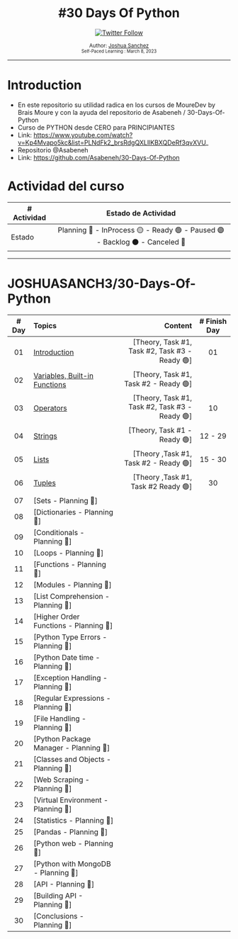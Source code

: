 <div align="center">
  <h1> #30 Days Of Python</h1>
  <a class="header-badge" target="_blank" href="https://twitter.com/joshuasanch3">
  <img alt="Twitter Follow" src="https://img.shields.io/twitter/follow/JOSHUASANCH3?style=social">
  </a>

<sub>Author:
<a href="https://twitter.com/joshuasanch3" target="_blank">Joshua Sanchez</a><br>
<small> Self-Paced Learning : March 8, 2023</small>
</sub>

</div>

---

# Introduction

- En este repositorio su utilidad radica en los cursos de MoureDev by Brais Moure y con la ayuda del repositorio de Asabeneh / 30-Days-Of-Python
- Curso de PYTHON desde CERO para PRINCIPIANTES
- Link: https://www.youtube.com/watch?v=Kp4Mvapo5kc&list=PLNdFk2_brsRdgQXLIlKBXQDeRf3qvXVU_
- Repositorio @Asabeneh
- Link: https://github.com/Asabeneh/30-Days-Of-Python

# Actividad del curso

|# Actividad | Estado de Actividad                                                           |
|------------|:-----------------------------------------------------------------------------:|
| Estado     |Planning 🔵 - InProcess 🟡 - Ready 🟢 - Paused 🟣 - Backlog ⚫ - Canceled 🔴|

---

# JOSHUASANCH3/30-Days-Of-Python

|# Day   | Topics                                                   | Content                                                  |# Finish Day |
|:------:|:---------------------------------------------------------|---------------------------------------------------------:|:-----------:|
|   01   |  [Introduction](./01_Introduccion/01_helloWorld.py)|[Theory, Task #1, Task #2, Task #3 - Ready 🟢]|   01   |
|   02   |  [Variables, Built-in Functions](./02_variables_built-in_functions/02_variables_and_functions.py)|[Theory, Task #1, Task #2 - Ready 🟢]||   05   |
|   03   |  [Operators](./03_operadores/03_operadores.py)|[Theory, Task #1, Task #2, Task #3 - Ready 🟢]|   10   |
|   04   |  [Strings](./04_strings/04_strings.py)|[Theory, Task #1 - Ready 🟢]|   12 - 29   |
|   05   |  [Lists](./05_list/05_list.py)|[Theory ,Task #1, Task #2 - Ready 🟢]|   15 - 30   |
|   06   |  [Tuples](./06_tuples/06_tuples.py)|[Theory ,Task #1, Task #2  Ready 🟢]|   30   |
|   07   |  [Sets - Planning 🔵]|
|   08   |  [Dictionaries - Planning 🔵]|
|   09   |  [Conditionals - Planning 🔵]| 
|   10   |  [Loops - Planning 🔵]|
|   11   |  [Functions - Planning 🔵]|
|   12   |  [Modules - Planning 🔵]|
|   13   |  [List Comprehension - Planning 🔵]|
|   14   |  [Higher Order Functions - Planning 🔵]|
|   15   |  [Python Type Errors - Planning 🔵]|
|   16   |  [Python Date time - Planning 🔵]|
|   17   |  [Exception Handling - Planning 🔵]|
|   18   |  [Regular Expressions - Planning 🔵]|
|   19   |  [File Handling - Planning 🔵]|
|   20   |  [Python Package Manager - Planning 🔵]|
|   21   |  [Classes and Objects - Planning 🔵]|
|   22   |  [Web Scraping - Planning 🔵]|
|   23   |  [Virtual Environment - Planning 🔵]|
|   24   |  [Statistics - Planning 🔵]|
|   25   |  [Pandas - Planning 🔵]|
|   26   |  [Python web - Planning 🔵]|
|   27   |  [Python with MongoDB - Planning 🔵]|
|   28   |  [API - Planning 🔵]|
|   29   |  [Building API - Planning 🔵]|
|   30   |  [Conclusions - Planning 🔵]|
